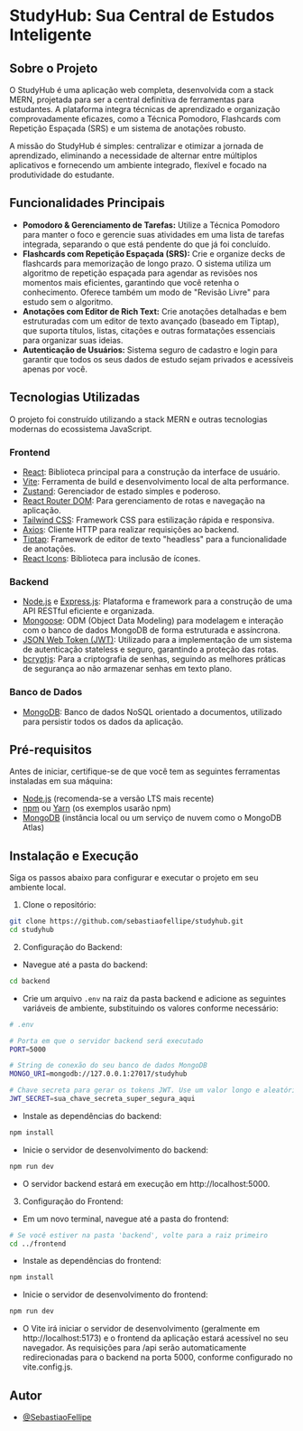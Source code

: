 # StudyHub: Sua Central de Estudos Inteligente

## Sobre o Projeto

O StudyHub é uma aplicação web completa, desenvolvida com a stack MERN, projetada para ser a central definitiva de ferramentas para estudantes. A plataforma integra técnicas de aprendizado e organização comprovadamente eficazes, como a Técnica Pomodoro, Flashcards com Repetição Espaçada (SRS) e um sistema de anotações robusto.

A missão do StudyHub é simples: centralizar e otimizar a jornada de aprendizado, eliminando a necessidade de alternar entre múltiplos aplicativos e fornecendo um ambiente integrado, flexível e focado na produtividade do estudante.

## Funcionalidades Principais

- **Pomodoro & Gerenciamento de Tarefas:** Utilize a Técnica Pomodoro para manter o foco e gerencie suas atividades em uma lista de tarefas integrada, separando o que está pendente do que já foi concluído.
- **Flashcards com Repetição Espaçada (SRS):** Crie e organize decks de flashcards para memorização de longo prazo. O sistema utiliza um algoritmo de repetição espaçada para agendar as revisões nos momentos mais eficientes, garantindo que você retenha o conhecimento. Oferece também um modo de "Revisão Livre" para estudo sem o algoritmo.
- **Anotações com Editor de Rich Text:** Crie anotações detalhadas e bem estruturadas com um editor de texto avançado (baseado em Tiptap), que suporta títulos, listas, citações e outras formatações essenciais para organizar suas ideias.
- **Autenticação de Usuários:** Sistema seguro de cadastro e login para garantir que todos os seus dados de estudo sejam privados e acessíveis apenas por você.

## Tecnologias Utilizadas

O projeto foi construído utilizando a stack MERN e outras tecnologias modernas do ecossistema JavaScript.
### Frontend

- [React](https://react.dev/): Biblioteca principal para a construção da interface de usuário.
- [Vite](https://vite.dev/): Ferramenta de build e desenvolvimento local de alta performance.
- [Zustand](https://zustand-demo.pmnd.rs/): Gerenciador de estado simples e poderoso.
- [React Router DOM](https://reactrouter.com/): Para gerenciamento de rotas e navegação na aplicação.
- [Tailwind CSS](https://tailwindcss.com/): Framework CSS para estilização rápida e responsiva.
- [Axios](https://axios-http.com/): Cliente HTTP para realizar requisições ao backend.
- [Tiptap](https://tiptap.dev/): Framework de editor de texto "headless" para a funcionalidade de anotações.
- [React Icons](https://react-icons.github.io/react-icons/): Biblioteca para inclusão de ícones.

### Backend

- [Node.js](https://nodejs.org/pt) e [Express.js](https://expressjs.com/pt-br/): Plataforma e framework para a construção de uma API RESTful eficiente e organizada.
- [Mongoose](https://mongoosejs.com/): ODM (Object Data Modeling) para modelagem e interação com o banco de dados MongoDB de forma estruturada e assíncrona.
- [JSON Web Token (JWT)](https://jwt.io/): Utilizado para a implementação de um sistema de autenticação stateless e seguro, garantindo a proteção das rotas.
- [bcryptjs](https://www.npmjs.com/package/bcryptjs): Para a criptografia de senhas, seguindo as melhores práticas de segurança ao não armazenar senhas em texto plano.

### Banco de Dados

- [MongoDB](https://www.mongodb.com/): Banco de dados NoSQL orientado a documentos, utilizado para persistir todos os dados da aplicação.

## Pré-requisitos

Antes de iniciar, certifique-se de que você tem as seguintes ferramentas instaladas em sua máquina:

- [Node.js](https://nodejs.org/pt) (recomenda-se a versão LTS mais recente)
- [npm](https://www.npmjs.com/) ou [Yarn](https://yarnpkg.com/) (os exemplos usarão npm)
- [MongoDB](https://www.mongodb.com/) (instância local ou um serviço de nuvem como o MongoDB Atlas)

## Instalação e Execução

Siga os passos abaixo para configurar e executar o projeto em seu ambiente local.

1. Clone o repositório:
```bash
git clone https://github.com/sebastiaofellipe/studyhub.git
cd studyhub
```

2. Configuração do Backend:
- Navegue até a pasta do backend:
```bash
cd backend
```

- Crie um arquivo `.env` na raiz da pasta backend e adicione as seguintes variáveis de ambiente, substituindo os valores conforme necessário:
```bash
# .env

# Porta em que o servidor backend será executado
PORT=5000

# String de conexão do seu banco de dados MongoDB
MONGO_URI=mongodb://127.0.0.1:27017/studyhub

# Chave secreta para gerar os tokens JWT. Use um valor longo e aleatório.
JWT_SECRET=sua_chave_secreta_super_segura_aqui
```

- Instale as dependências do backend:
```bash
npm install
```

- Inicie o servidor de desenvolvimento do backend:
```bash
npm run dev
```

- O servidor backend estará em execução em http://localhost:5000.

3. Configuração do Frontend:

- Em um novo terminal, navegue até a pasta do frontend:
```bash
# Se você estiver na pasta 'backend', volte para a raiz primeiro
cd ../frontend 
```

- Instale as dependências do frontend:
```bash
npm install
```

- Inicie o servidor de desenvolvimento do frontend:
```bash
npm run dev
```

- O Vite irá iniciar o servidor de desenvolvimento (geralmente em http://localhost:5173) e o frontend da aplicação estará acessível no seu navegador. As requisições para /api serão automaticamente redirecionadas para o backend na porta 5000, conforme configurado no vite.config.js.

## Autor

- [@SebastiaoFellipe](https://github.com/SebastiaoFellipe)
